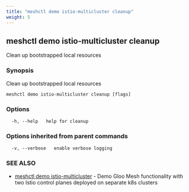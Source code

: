 ```yaml
---
title: "meshctl demo istio-multicluster cleanup"
weight: 5
---
```

## meshctl demo istio-multicluster cleanup

Clean up bootstrapped local resources

### Synopsis

Clean up bootstrapped local resources

```
meshctl demo istio-multicluster cleanup [flags]
```

### Options

```
  -h, --help   help for cleanup
```

### Options inherited from parent commands

```
  -v, --verbose   enable verbose logging
```

### SEE ALSO

* [meshctl demo istio-multicluster](../meshctl_demo_istio-multicluster)	 - Demo Gloo Mesh functionality with two Istio control planes deployed on separate k8s clusters

